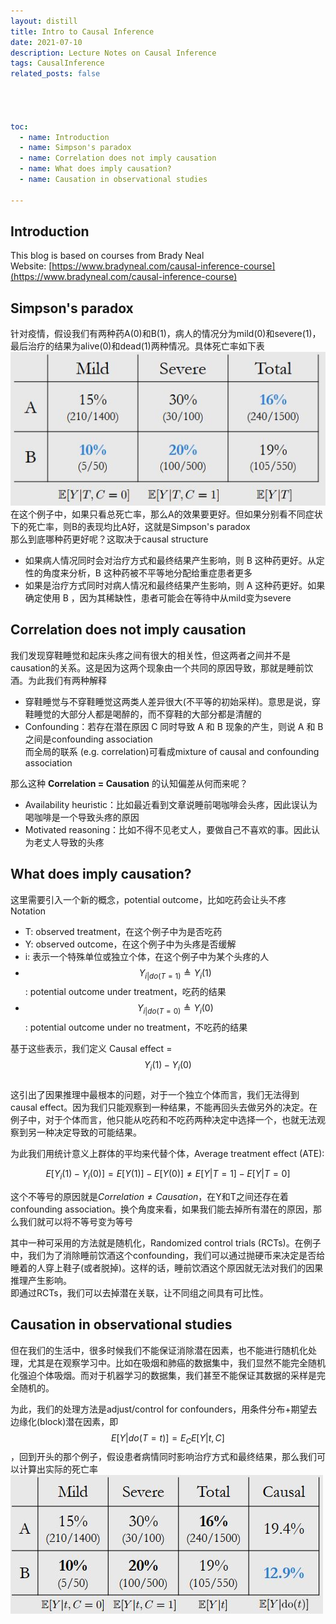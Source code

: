 ```yaml
---
layout: distill
title: Intro to Causal Inference
date: 2021-07-10
description: Lecture Notes on Causal Inference
tags: CausalInference
related_posts: false




toc:
  - name: Introduction
  - name: Simpson's paradox
  - name: Correlation does not imply causation
  - name: What does imply causation?
  - name: Causation in observational studies

---
```



## Introduction

This blog is based on courses from Brady Neal  
Website: [https://www.bradyneal.com/causal-inference-course](https://www.bradyneal.com/causal-inference-course)


## Simpson's paradox
针对疫情，假设我们有两种药A(0)和B(1)，病人的情况分为mild(0)和severe(1)，最后治疗的结果为alive(0)和dead(1)两种情况。具体死亡率如下表  
![](/assets/img/ICI_intro1.JPG "不同病情和治疗方式下的死亡率")  
在这个例子中，如果只看总死亡率，那么A的效果要更好。但如果分别看不同症状下的死亡率，则B的表现均比A好，这就是Simpson's paradox  
那么到底哪种药更好呢？这取决于causal structure
* 如果病人情况同时会对治疗方式和最终结果产生影响，则 B 这种药更好。从定性的角度来分析，B 这种药被不平等地分配给重症患者更多
* 如果是治疗方式同时对病人情况和最终结果产生影响，则 A 这种药更好。如果确定使用 B ，因为其稀缺性，患者可能会在等待中从mild变为severe

## Correlation does not imply causation
我们发现穿鞋睡觉和起床头疼之间有很大的相关性，但这两者之间并不是causation的关系。这是因为这两个现象由一个共同的原因导致，那就是睡前饮酒。为此我们有两种解释
* 穿鞋睡觉与不穿鞋睡觉这两类人差异很大(不平等的初始采样)。意思是说，穿鞋睡觉的大部分人都是喝醉的，而不穿鞋的大部分都是清醒的
* Confounding：若存在潜在原因 C 同时导致 A 和 B 现象的产生，则说 A 和 B 之间是confounding association  
而全局的联系 (e.g. correlation)可看成mixture of causal and
confounding association

那么这种 **Correlation = Causation** 的认知偏差从何而来呢？
* Availability heuristic：比如最近看到文章说睡前喝咖啡会头疼，因此误认为喝咖啡是一个导致头疼的原因
* Motivated reasoning：比如不得不见老丈人，要做自己不喜欢的事。因此认为老丈人导致的头疼

## What does imply causation?
这里需要引入一个新的概念，potential outcome，比如吃药会让头不疼  
Notation
* T: observed treatment，在这个例子中为是否吃药
* Y: observed outcome，在这个例子中为头疼是否缓解
* i: 表示一个特殊单位或独立个体，在这个例子中为某个头疼的人
* $$Y_{i \vert do(T=1)} \triangleq Y_i(1)$$: potential outcome under treatment，吃药的结果
* $$Y_{i \vert do(T=0)} \triangleq Y_i(0)$$: potential outcome under no treatment，不吃药的结果

基于这些表示，我们定义 Causal effect = $$Y_i(1)-Y_i(0)$$  
这引出了因果推理中最根本的问题，对于一个独立个体而言，我们无法得到causal effect。因为我们只能观察到一种结果，不能再回头去做另外的决定。在例子中，对于个体而言，他只能从吃药和不吃药两种决定中选择一个，也就无法观察到另一种决定导致的可能结果。

为此我们用统计意义上群体的平均来代替个体，Average treatment effect (ATE):

$$E[Y_i(1)-Y_i(0)] =E[Y(1)]-E[Y(0)]\neq E[Y|T=1]-E[Y|T=0]$$

这个不等号的原因就是$Correlation \neq Causation$，在Y和T之间还存在着confounding association。换个角度来看，如果我们能去掉所有潜在的原因，那么我们就可以将不等号变为等号

其中一种可采用的方法就是随机化，Randomized control trials (RCTs)。在例子中，我们为了消除睡前饮酒这个confounding，我们可以通过抛硬币来决定是否给睡着的人穿上鞋子(或者脱掉)。这样的话，睡前饮酒这个原因就无法对我们的因果推理产生影响。  
即通过RCTs，我们可以去掉潜在关联，让不同组之间具有可比性。

## Causation in observational studies
但在我们的生活中，很多时候我们不能保证消除潜在因素，也不能进行随机化处理，尤其是在观察学习中。比如在吸烟和肺癌的数据集中，我们显然不能完全随机化强迫个体吸烟。而对于机器学习的数据集，我们甚至不能保证其数据的采样是完全随机的。

为此，我们的处理方法是adjust/control for confounders，用条件分布+期望去边缘化(block)潜在因素，即 $$E[Y|do(T=t)]=E_CE[Y|t,C]$$，回到开头的那个例子，假设患者病情同时影响治疗方式和最终结果，那么我们可以计算出实际的死亡率
![](/assets/img/ICI_intro2.JPG "不同病情和治疗方式下的死亡率") 





